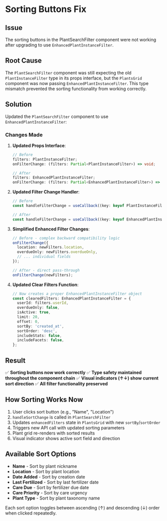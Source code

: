# Sorting Buttons Fix

## Issue
The sorting buttons in the PlantSearchFilter component were not working after upgrading to use `EnhancedPlantInstanceFilter`.

## Root Cause
The `PlantSearchFilter` component was still expecting the old `PlantInstanceFilter` type in its props interface, but the `PlantsGrid` component was now passing `EnhancedPlantInstanceFilter`. This type mismatch prevented the sorting functionality from working correctly.

## Solution
Updated the `PlantSearchFilter` component to use `EnhancedPlantInstanceFilter`:

### Changes Made

1. **Updated Props Interface**:
   ```typescript
   // Before
   filters: PlantInstanceFilter;
   onFilterChange: (filters: Partial<PlantInstanceFilter>) => void;
   
   // After  
   filters: EnhancedPlantInstanceFilter;
   onFilterChange: (filters: Partial<EnhancedPlantInstanceFilter>) => void;
   ```

2. **Updated Filter Change Handler**:
   ```typescript
   // Before
   const handleFilterChange = useCallback((key: keyof PlantInstanceFilter, value: ...) => {
   
   // After
   const handleFilterChange = useCallback((key: keyof EnhancedPlantInstanceFilter, value: ...) => {
   ```

3. **Simplified Enhanced Filter Changes**:
   ```typescript
   // Before - complex backward compatibility logic
   onFilterChange({
     location: newFilters.location,
     overdueOnly: newFilters.overdueOnly,
     // ... individual fields
   });
   
   // After - direct pass-through
   onFilterChange(newFilters);
   ```

4. **Updated Clear Filters Function**:
   ```typescript
   // Now creates a proper EnhancedPlantInstanceFilter object
   const clearedFilters: EnhancedPlantInstanceFilter = {
     userId: filters.userId,
     overdueOnly: false,
     isActive: true,
     limit: 20,
     offset: 0,
     sortBy: 'created_at',
     sortOrder: 'desc',
     includeStats: false,
     includeFacets: false,
   };
   ```

## Result
✅ **Sorting buttons now work correctly**
✅ **Type safety maintained throughout the component chain**
✅ **Visual indicators (↑↓) show current sort direction**
✅ **All filter functionality preserved**

## How Sorting Works Now
1. User clicks sort button (e.g., "Name", "Location")
2. `handleSortChange` is called in `PlantSearchFilter`
3. Updates `enhancedFilters` state in `PlantsGrid` with new `sortBy`/`sortOrder`
4. Triggers new API call with updated sorting parameters
5. Plant grid re-renders with sorted results
6. Visual indicator shows active sort field and direction

## Available Sort Options
- **Name** - Sort by plant nickname
- **Location** - Sort by plant location
- **Date Added** - Sort by creation date
- **Last Fertilized** - Sort by last fertilizer date
- **Care Due** - Sort by fertilizer due date
- **Care Priority** - Sort by care urgency
- **Plant Type** - Sort by plant taxonomy name

Each sort option toggles between ascending (↑) and descending (↓) order when clicked repeatedly.